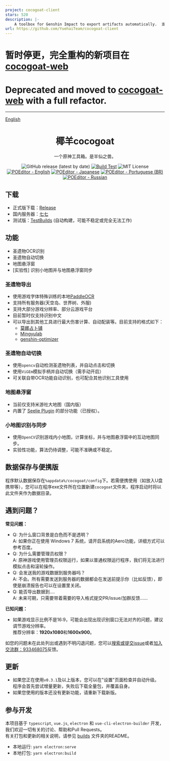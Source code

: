```yaml
---
project: cocogoat-client
stars: 520
description: |-
    A toolbox for Genshin Impact to export artifacts automatically.  支持圣遗物全自动导出的原神工具箱，保证每一行代码都是熬夜加班打造。
url: https://github.com/YuehaiTeam/cocogoat-client
---
```


# 暂时停更，完全重构的新项目在[cocogoat-web](https://github.com/YuehaiTeam/cocogoat-web)
# Deprecated and moved to [cocogoat-web](https://github.com/YuehaiTeam/cocogoat-web) with a full refactor.
----
[English](https://github.com/YuehaiTeam/cocogoat/blob/main/README_en.md)
<div align="center">

# 椰羊cocogoat  
一个原神工具箱。是半仙之兽。  

![GitHub release (latest by date)](https://img.shields.io/github/v/release/YuehaiTeam/cocogoat)
[![Build Test](https://github.com/YuehaiTeam/cocogoat/actions/workflows/build-test.yml/badge.svg)](https://github.com/YuehaiTeam/cocogoat/actions/workflows/build-test.yml)
![MIT License](https://shields.io/badge/license-MIT-green)
[![POEditor - English](https://img.shields.io/poeditor/progress/434087/en?token=d0ebc6efc6db6d4c57aaa1103a0c4abd)](https://poeditor.com/join/project?hash=jZiEtV01OO)
[![POEditor - Japanese](https://img.shields.io/poeditor/progress/434087/ja?token=d0ebc6efc6db6d4c57aaa1103a0c4abd)](https://poeditor.com/join/project?hash=jZiEtV01OO)
[![POEditor - Portuguese (BR)](https://img.shields.io/poeditor/progress/434087/pt-br?token=d0ebc6efc6db6d4c57aaa1103a0c4abd)](https://poeditor.com/join/project?hash=jZiEtV01OO)
[![POEditor - Russian](https://img.shields.io/poeditor/progress/434087/ru?token=d0ebc6efc6db6d4c57aaa1103a0c4abd)](https://poeditor.com/join/project?hash=jZiEtV01OO)

</div>

## 下载
 - 正式版下载：[Release](https://github.com/YuehaiTeam/cocogoat/releases) 
 - 国内服务器：[七七](https://77.cocogoat.work/v1/ascension/)
 - 测试版：[TestBuilds](https://github.com/YuehaiTeam/cocogoat/actions/workflows/build-test.yml) (自动构建，可能不稳定或完全无法工作)

## 功能
 - 圣遗物OCR识别
 - 圣遗物自动切换
 - 地图悬浮窗
 - [实验性] 识别小地图并与地图悬浮窗同步

### 圣遗物导出
 - 使用游戏字体特殊训练的本地[PaddleOCR](https://github.com/PaddlePaddle/PaddleOCR)
 - 支持所有服务器(天空岛、世界树、外服)  
 - 支持大部分游戏分辨率、部分云游戏平台  
 - 目前暂时仅支持识别中文  
 - 可以导出到其他工具进行最大伤害计算、自动配装等。目前支持的格式如下：
   - [莫娜占卜铺](https://www.mona-uranai.com/)
   - [Mingyulab](https://genshin.mingyulab.com/)
   - [genshin-optimizer](https://frzyc.github.io/genshin-optimizer/)

### 圣遗物自动切换
 - 使用`opencv`自动检测圣遗物列表，并自动点击和切换
 - 使用`ViGEm`模拟手柄并自动切换（需手动开启）
 - 可关联自带OCR功能自动识别，也可配合其他识别工具使用

### 地图悬浮窗
 - 当前仅支持米游社大地图（国内版）
 - 内置了 [Seelie Plugin](https://chrome.google.com/webstore/detail/seelie/jkapcfbicpbhigopkhpielmbkgfchdgh) 的部分功能（已授权）。

### 小地图识别与同步
 - 使用`OpenCV`识别游戏内小地图，计算坐标，并与地图悬浮窗中的互动地图同步。
 - 实验性功能，算法仍待调整，可能不准确或不稳定。

## 数据保存与便携版
程序默认数据保存在`%appdata%/cocogoat/config`下。若需便携使用（如放入U盘携带等），您可以在程序exe文件所在位置新建`cocogoat`文件夹，程序启动时将以此文件夹作为数据目录。

## 遇到问题？
**常见问题：**
 - Q: 为什么窗口背景是白色而不是透明？  
   A: 如果你正在使用 Windows 7 系统，请开启系统的Aero功能，详细方式可以参考百度。
 - Q: 为什么需要管理员权限？  
   A: 原神游戏使用管理员权限运行，如果以普通权限运行程序，我们将无法进行模拟点击和滚轮操作。
 - Q: 会发送我的游戏数据到服务器吗？  
   A: 不会。所有需要发送到服务器的数据都会在发送前提示你（比如反馈），即使是崩溃报告也可以在设置里关闭。
 - Q: 能否导出数据到....  
   A: 未来可期，只需要带着需要的导入格式提交PR/issue/加群反馈......

**已知问题：**
 - 如果游戏显示比例不是16:9，可能会出现出现识别窗口无法对齐的问题，建议调节游戏分辨率。  
   推荐分辨率：**1920x1080**和**1600x900**。

如您的问题未在此处列出或遇到不明闪退问题，您可以[搜索或提交issue](https://github.com/YuehaiTeam/cocogoat/issues)或者[加入交流群：933468075](https://jq.qq.com/?_wv=1027&k=Pl2MFHcA)反馈。

## 更新
 - 如果您正在使用`v0.3.1`及以上版本，您可以在"设置"页面检查并自动升级。  
   程序会首先尝试增量更新，失败后下载全量包，并覆盖自身。
 - 如果您使用的版本还没有更新功能，请重新下载新版。

## 参与开发 
本项目基于 `typescript`, `vue.js`, `electron` 和 `vue-cli-electron-builder` 开发，我们欢迎一切有关的讨论、帮助和Pull Requests。  
有关打包和更新的相关说明，请参见 [builds](https://github.com/YuehaiTeam/cocogoat/tree/main/build) 文件夹的README。
 - 本地运行: `yarn electron:serve`
 - 本地打包: `yarn electron:build`

